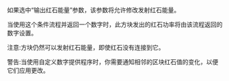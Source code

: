 如果选中“输出红石能量”参数，该参数将允许修改发射红石能量。

当使用这个条件流程并返回一个数字时，此方块发出的红石功率将由该流程返回的数字设置。

注意:方块仍然可以发射红石能量，即使红石没有连接到它。

警告:当使用自定义数字提供程序时，你需要通知相邻的区块红石值的变化，以便它们应用更改。